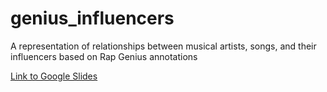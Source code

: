 # genius_influencers
A representation of relationships between musical artists, songs, and their influencers based on Rap Genius annotations

[Link to Google Slides](https://docs.google.com/presentation/d/11C4OScDyK0YSq2yYgAPD-x-GY-V6ZGTujs2PIuFvWGQ/edit?usp=sharing)
